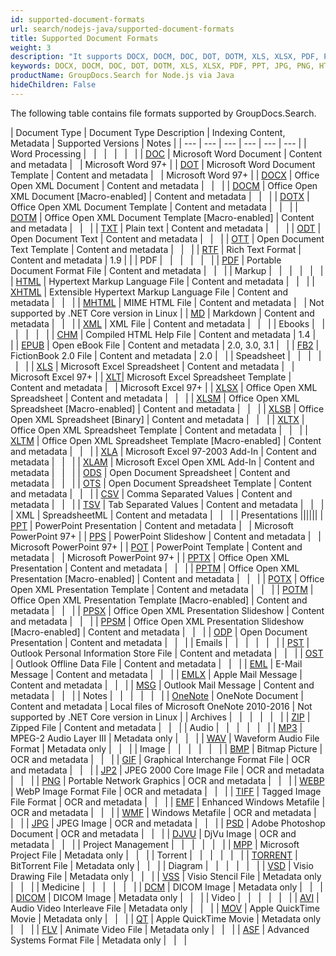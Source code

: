```yaml
---
id: supported-document-formats
url: search/nodejs-java/supported-document-formats
title: Supported Document Formats
weight: 3
description: "It supports DOCX, DOCM, DOC, DOT, DOTM, XLS, XLSX, PDF, PPT, JPG, PNG, HTML, EML and many more"
keywords: DOCX, DOCM, DOC, DOT, DOTM, XLS, XLSX, PDF, PPT, JPG, PNG, HTML, EML
productName: GroupDocs.Search for Node.js via Java
hideChildren: False
---
```

The following table contains file formats supported by GroupDocs.Search.

| Document Type | Document Type Description | Indexing Content, Metadata | Supported Versions | Notes |
| --- | --- | --- | --- | --- | --- |
| Word Processing |   |   |   |   |   |
| [DOC](https://docs.fileformat.com/word-processing/doc/) | Microsoft Word Document | Content and metadata |   | Microsoft Word 97+ |
| [DOT](https://docs.fileformat.com/word-processing/dot/) | Microsoft Word Document Template | Content and metadata |   | Microsoft Word 97+ |
| [DOCX](https://docs.fileformat.com/word-processing/docx/) | Office Open XML Document | Content and metadata |   |   |
| [DOCM](https://docs.fileformat.com/word-processing/docm/) | Office Open XML Document \[Macro-enabled\] | Content and metadata |   |   |
| [DOTX](https://docs.fileformat.com/word-processing/dotx/) | Office Open XML Document Template | Content and metadata |   |   |
| [DOTM](https://docs.fileformat.com/word-processing/dotm/) | Office Open XML Document Template \[Macro-enabled\] | Content and metadata |   |   |
| [TXT](https://docs.fileformat.com/word-processing/txt/) | Plain text | Content and metadata |   |   |
| [ODT](https://docs.fileformat.com/word-processing/odt/) | Open Document Text | Content and metadata |   |   |
| [OTT](https://docs.fileformat.com/word-processing/ott/) | Open Document Text Template | Content and metadata |   |   |
| [RTF](https://docs.fileformat.com/word-processing/rtf/) | Rich Text Format | Content and metadata | 1.9 |  |
| PDF |   |   |   |   |   |
| [PDF](https://docs.fileformat.com/pdf/) | Portable Document Format File | Content and metadata |   |   |
| Markup |   |   |   |   |   |
| [HTML](https://docs.fileformat.com/web/html/) | Hypertext Markup Language File | Content and metadata |   |   |
| [XHTML](https://docs.fileformat.com/web/xhtml/) | Extensible Hypertext Markup Language File | Content and metadata |   |   |
| [MHTML](https://docs.fileformat.com/web/mhtml/) | MIME HTML File | Content and metadata |   | Not supported by .NET Core version in Linux |
| [MD](https://docs.fileformat.com/word-processing/md/) | Markdown | Content and metadata |   |   |
| [XML](https://docs.fileformat.com/web/xml/) | XML File | Content and metadata |   |   |
| Ebooks |   |   |   |   |   |
| [CHM](https://docs.fileformat.com/web/chm/) | Compiled HTML Help File | Content and metadata | 1.4 |   |
| [EPUB](https://docs.fileformat.com/ebook/epub/) | Open eBook File | Content and metadata | 2.0, 3.0, 3.1 |   |
| [FB2](https://docs.fileformat.com/ebook/fb2/) | FictionBook 2.0 File | Content and metadata | 2.0 |   |
| Speadsheet |   |   |   |   |   |
| [XLS](https://docs.fileformat.com/spreadsheet/xls/) | Microsoft Excel Spreadsheet | Content and metadata |   | Microsoft Excel 97+ |
| [XLT](https://docs.fileformat.com/spreadsheet/xlt/)| Microsoft Excel Spreadsheet Template | Content and metadata |   | Microsoft Excel 97+ |
| [XLSX](https://docs.fileformat.com/spreadsheet/xlsx/) | Office Open XML Spreadsheet | Content and metadata |   |   |
| [XLSM](https://docs.fileformat.com/spreadsheet/xlsm/) | Office Open XML Spreadsheet \[Macro-enabled\] | Content and metadata |   |   |
| [XLSB](https://docs.fileformat.com/spreadsheet/xlsb/) | Office Open XML Spreadsheet \[Binary\] | Content and metadata |   |   |
| [XLTX](https://docs.fileformat.com/spreadsheet/xltx/) | Office Open XML Spreadsheet Template | Content and metadata |   |   |
| [XLTM](https://docs.fileformat.com/spreadsheet/xltm/) | Office Open XML Spreadsheet Template \[Macro-enabled\] | Content and metadata |   |   |
| [XLA](https://docs.fileformat.com/spreadsheet/xla/) | Microsoft Excel 97-2003 Add-In | Content and metadata |   |   |
| [XLAM](https://docs.fileformat.com/spreadsheet/xlam/) | Microsoft Excel Open XML Add-In | Content and metadata |   |   |
| [ODS](https://docs.fileformat.com/spreadsheet/ods/) | Open Document Spreadsheet | Content and metadata |   |   |
| [OTS](https://docs.fileformat.com/spreadsheet/ots/) | Open Document Spreadsheet Template | Content and metadata |   |   |
| [CSV](https://docs.fileformat.com/spreadsheet/csv/) | Comma Separated Values | Content and metadata |   |   |
| [TSV](https://docs.fileformat.com/spreadsheet/tsv/) | Tab Separated Values | Content and metadata |   |   |
| XML | SpreadsheetML | Content and metadata |   |   |
| Presentations ||||||
| [PPT](https://docs.fileformat.com/presentation/ppt/) | PowerPoint Presentation | Content and metadata |   | Microsoft PowerPoint 97+ |
| [PPS](https://docs.fileformat.com/presentation/pps/) | PowerPoint Slideshow | Content and metadata |   | Microsoft PowerPoint 97+ |
| [POT](https://docs.fileformat.com/presentation/pot/) | PowerPoint Template | Content and metadata |   | Microsoft PowerPoint 97+ |
| [PPTX](https://docs.fileformat.com/presentation/pptx/) | Office Open XML Presentation | Content and metadata |   |   |
| [PPTM](https://docs.fileformat.com/presentation/pptm/) | Office Open XML Presentation \[Macro-enabled\] | Content and metadata |   |   |
| [POTX](https://docs.fileformat.com/presentation/potx/)  | Office Open XML Presentation Template | Content and metadata |   |   |
| [POTM](https://docs.fileformat.com/presentation/potm/) | Office Open XML Presentation Template \[Macro-enabled\] | Content and metadata |   |   |
| [PPSX](https://docs.fileformat.com/presentation/ppsx/) | Office Open XML Presentation Slideshow | Content and metadata |   |   |
| [PPSM](https://docs.fileformat.com/presentation/ppsm/) | Office Open XML Presentation Slideshow \[Macro-enabled\] | Content and metadata |   |   |
| [ODP](https://docs.fileformat.com/presentation/odp/) | Open Document Presentation | Content and metadata |   |   |
| Emails |   |   |   |   |   |
| [PST](https://docs.fileformat.com/email/pst/) | Outlook Personal Information Store File | Content and metadata |   |   |
| [OST](https://docs.fileformat.com/email/ost/) | Outlook Offline Data File | Content and metadata |   |   |
| [EML](https://docs.fileformat.com/email/eml/) | E-Mail Message | Content and metadata |   |   |
| [EMLX](https://docs.fileformat.com/email/emlx/) | Apple Mail Message | Content and metadata |   |   |
| [MSG](https://docs.fileformat.com/email/msg/) | Outlook Mail Message | Content and metadata |   |   |
| Notes |   |   |   |   |   |
| [OneNote](https://docs.fileformat.com/note-taking/one/) | OneNote Document | Content and metadata | Local files of Microsoft OneNote 2010-2016 | Not supported by .NET Core version in Linux |
| Archives |   |   |   |   |   |
| [ZIP](https://docs.fileformat.com/compression/zip/) | Zipped File | Content and metadata |   |   |
| Audio |   |   |   |   |   |
| [MP3](https://docs.fileformat.com/audio/mp3/) | MPEG-2 Audio Layer III | Metadata only |   |   |
| [WAV](https://docs.fileformat.com/audio/wav/) | Waveform Audio File Format | Metadata only |   |   |
| Image |   |   |   |   |   |
| [BMP](https://docs.fileformat.com/image/bmp/) | Bitmap Picture | OCR and metadata |   |   |
| [GIF](https://docs.fileformat.com/image/gif/) | Graphical Interchange Format File | OCR and metadata |   |   |
| [JP2](https://docs.fileformat.com/image/jp2/) | JPEG 2000 Core Image File | OCR and metadata |   |   |
| [PNG](https://docs.fileformat.com/image/png/) | Portable Network Graphics | OCR and metadata |   |   |
| [WEBP](https://docs.fileformat.com/image/webp/) | WebP Image Format File | OCR and metadata |   |   |
| [TIFF](https://docs.fileformat.com/image/tiff/) | Tagged Image File Format | OCR and metadata |   |   |
| [EMF](https://docs.fileformat.com/image/emf/) | Enhanced Windows Metafile | OCR and metadata |   |   |
| [WMF](https://docs.fileformat.com/image/wmf/) | Windows Metafile | OCR and metadata |   |   |
| [JPG](https://docs.fileformat.com/image/jpeg/) | JPEG Image | OCR and metadata |   |   |
| [PSD](https://docs.fileformat.com/image/psd/) | Adobe Photoshop Document | OCR and metadata |   |   |
| [DJVU](https://docs.fileformat.com/image/djvu/) | DjVu Image | OCR and metadata |   |   |
| Project Management |   |   |   |   |   |
| [MPP](https://docs.fileformat.com/project-management/mpp/) | Microsoft Project File | Metadata only |   |   |
| Torrent |   |   |   |   |   |
| [TORRENT](https://docs.fileformat.com/misc/torrent/) | BitTorrent File | Metadata only |   |   |
| Diagram |   |   |   |   |   |
| [VSD](https://docs.fileformat.com/image/vsd/) | Visio Drawing File | Metadata only |   |   |
| [VSS](https://docs.fileformat.com/image/vss/) | Visio Stencil File | Metadata only |   |   |
| Medicine |   |   |   |   |   |
| [DCM](https://docs.fileformat.com/image/dcm/) | DICOM Image | Metadata only |   |   |
| [DICOM](https://docs.fileformat.com/image/dcm/) | DICOM Image | Metadata only |   |   |
| Video |   |   |   |   |   |
| [AVI](https://docs.fileformat.com/video/avi/) | Audio Video Interleave File | Metadata only |   |   |
| [MOV](https://docs.fileformat.com/video/mov/) | Apple QuickTime Movie | Metadata only |   |   |
| [QT](https://docs.fileformat.com/video/qt/) | Apple QuickTime Movie | Metadata only |   |   |
| [FLV](https://docs.fileformat.com/video/flv/) | Animate Video File | Metadata only |   |   |
| [ASF](https://docs.fileformat.com/video/wmv/) | Advanced Systems Format File | Metadata only |   |   |
